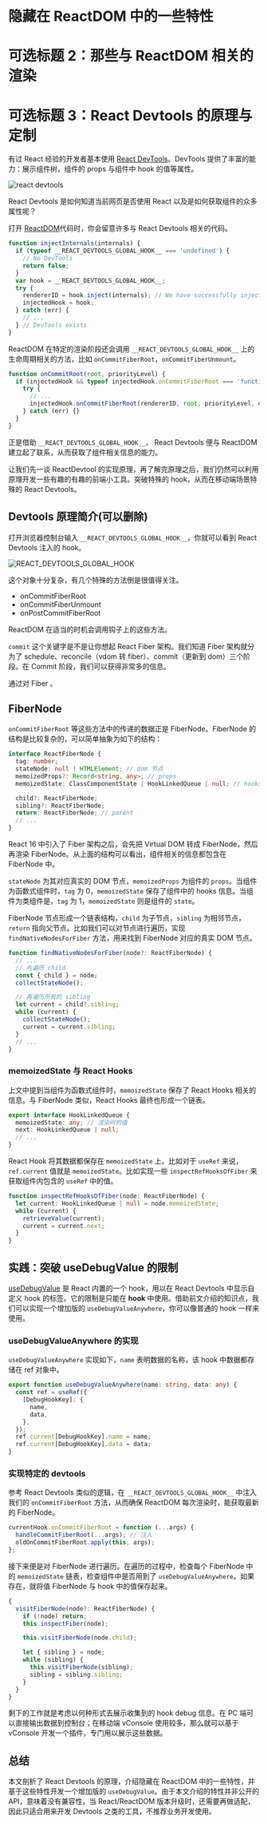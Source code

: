 # 隐藏在 ReactDOM 中的一些特性

# 可选标题 2：那些与 ReactDOM 相关的渲染

# 可选标题 3：React Devtools 的原理与定制

有过 React 经验的开发者基本使用 [React DevTools](https://chrome.google.com/webstore/detail/react-developer-tools/fmkadmapgofadopljbjfkapdkoienihi)。DevTools 提供了丰富的能力：展示组件树，组件的 props 与组件中 hook 的值等属性。

![react devtools](./public/devtool.png)

React Devtools 是如何知道当前网页是否使用 React 以及是如何获取组件的众多属性呢？

打开 [ReactDOM](https://cdn.jsdelivr.net/npm/react-dom@17.0.1/umd/react-dom.development.js)代码时，你会留意许多与 React Devtools 相关的代码。

```js
function injectInternals(internals) {
  if (typeof __REACT_DEVTOOLS_GLOBAL_HOOK__ === 'undefined') {
    // No DevTools
    return false;
  }
  var hook = __REACT_DEVTOOLS_GLOBAL_HOOK__;
  try {
    rendererID = hook.inject(internals); // We have successfully injected, so now it is safe to set up hooks.
    injectedHook = hook;
  } catch (err) {
    // ...
  } // DevTools exists
}
```

ReactDOM 在特定的渲染阶段还会调用 `__REACT_DEVTOOLS_GLOBAL_HOOK__` 上的生命周期相关的方法，比如 `onCommitFiberRoot`，`onCommitFiberUnmount`。

```js
function onCommitRoot(root, priorityLevel) {
  if (injectedHook && typeof injectedHook.onCommitFiberRoot === 'function') {
    try {
      // ...
      injectedHook.onCommitFiberRoot(rendererID, root, priorityLevel, didError);
    } catch (err) {}
  }
}
```

正是借助 `__REACT_DEVTOOLS_GLOBAL_HOOK__`， React Devtools 便与 ReactDOM 建立起了联系，从而获取了组件相关信息的能力。

让我们先一谈 ReactDevtool 的实现原理，再了解完原理之后，我们仍然可以利用原理开发一些有趣的有趣的前端小工具。突破特殊的 hook，从而在移动端场景特殊的 React Devtools。

## Devtools 原理简介(可以删除)

打开浏览器控制台输入 `__REACT_DEVTOOLS_GLOBAL_HOOK__`，你就可以看到 React Devtools 注入的 hook。

![__REACT_DEVTOOLS_GLOBAL_HOOK__](./public/hook.png)

这个对象十分复杂，有几个特殊的方法倒是很值得关注。

- onCommitFiberRoot
- onCommitFiberUnmount
- onPostCommitFiberRoot

ReactDOM 在适当的时机会调用钩子上的这些方法。

`commit` 这个关键字是不是让你想起 React Fiber 架构。我们知道 Fiber 架构就分为了 schedule、reconcile（vdom 转 fiber）、commit（更新到 dom）三个阶段。在 Commit 阶段，我们可以获得非常多的信息。

通过对 Fiber 。

## FiberNode

`onCommitFiberRoot` 等这些方法中的传递的数据正是 FiberNode。FiberNode 的结构是比较复杂的，可以简单抽象为如下的结构：

```ts
interface ReactFiberNode {
  tag: number;
  stateNode: null | HTMLElement; // dom 节点
  memoizedProps?: Record<string, any>; // props
  memoizedState: ClassComponentState | HookLinkedQueue | null; // hooks

  child?: ReactFiberNode;
  sibling?: ReactFiberNode;
  return: ReactFiberNode; // parent
  // ...
}
```

React 16 中引入了 Fiber 架构之后，会先把 Virtual DOM 转成 FiberNode，然后再渲染 FiberNode。从上面的结构可以看出，组件相关的信息都包含在 FiberNode 中。

`stateNode` 为其对应真实的 DOM 节点，`memoizedProps` 为组件的 `props`。当组件为函数式组件时，`tag` 为 0，`memoizedState` 保存了组件中的 hooks 信息。当组件为类组件是，`tag` 为 1，`memoizedState` 则是组件的 `state`。

FiberNode 节点形成一个链表结构，`child` 为子节点，`sibling` 为相邻节点，`return` 指向父节点。比如我们可以对节点进行遍历，实现 `findNativeNodesForFiber` 方法，用来找到 FiberNode 对应的真实 DOM 节点。

```ts
function findNativeNodesForFiber(node?: ReactFiberNode) {
  // ...
  // 先遍历 child
  const { child } = node;
  collectStateNode();

  // 再遍历所有的 sibling
  let current = child?.sibling;
  while (current) {
    collectStateNode();
    current = current.sibling;
  }
  // ...
}
```

### memoizedState 与 React Hooks

上文中提到当组件为函数式组件时，`memoizedState` 保存了 React Hooks 相关的信息。与 FiberNode 类似，React Hooks 最终也形成一个链表。

```ts
export interface HookLinkedQueue {
  memoizedState: any; // 渲染时的值
  next: HookLinkedQueue | null;
  // ...
}
```

React Hook 将其数据都保存在 `memoizedState` 上。比如对于 `useRef` 来说，`ref.current` 值就是 `memoizedState`。比如实现一些 `inspectRefHooksOfFiber` 来获取组件内包含的 `useRef` 中的值。

```ts
function inspectRefHooksOfFiber(node: ReactFiberNode) {
  let current: HookLinkedQueue | null = node.memoizedState;
  while (current) {
    retrieveValue(current);
    current = current.next;
  }
}
```

## 实践：突破 useDebugValue 的限制

[useDebugValue](https://zh-hans.reactjs.org/docs/hooks-reference.html#usedebugvalue) 是 React 内置的一个 hook，用以在 React Devtools 中显示自定义 hook 的标签。它的限制是只能在 **hook** 中使用。借助前文介绍的知识点，我们可以实现一个增加版的 `useDebugValueAnywhere`，你可以像普通的 hook 一样来使用。

### useDebugValueAnywhere 的实现

`useDebugValueAnywhere` 实现如下，`name` 表明数据的名称，该 hook 中数据都存储在 ref 对象中。

```ts
export function useDebugValueAnywhere(name: string, data: any) {
  const ref = useRef({
    [DebugHookKey]: {
      name,
      data,
    },
  });
  ref.current[DebugHookKey].name = name;
  ref.current[DebugHookKey].data = data;
}
```

### 实现特定的 devtools

参考 React Devtools 类似的逻辑，在 `__REACT_DEVTOOLS_GLOBAL_HOOK__` 中注入我们的 `onCommitFiberRoot` 方法，从而确保 ReactDOM 每次渲染时，能获取最新的 FiberNode。

```js
currentHook.onCommitFiberRoot = function (...args) {
  handleCommitFiberRoot(...args); // 注入
  oldOnCommitFiberRoot.apply(this, args);
};
```

接下来便是对 FiberNode 进行遍历。在遍历的过程中，检查每个 FiberNode 中的 `memoizedState` 链表，检查组件中是否用到了 `useDebugValueAnywhere`。如果存在，就将值 FiberNode 与 hook 中的值保存起来。

```ts
{
  visitFiberNode(node?: ReactFiberNode) {
    if (!node) return;
    this.inspectFiber(node);

    this.visitFiberNode(node.child);

    let { sibling } = node;
    while (sibling) {
      this.visitFiberNode(sibling);
      sibling = sibling.sibling;
    }
  }
}
```

剩下的工作就是考虑以何种形式去展示收集到的 hook debug 信息。在 PC 端可以直接输出数据到控制台；在移动端 vConsole 使用较多，那么就可以基于 vConsole 开发一个插件，专门用以展示这些数据。

## 总结

本文剖析了 React Devtools 的原理，介绍隐藏在 ReactDOM 中的一些特性，并基于这些特性开发一个增加版的 `useDebugValue`。由于本文介绍的特性并非公开的 API，意味着没有兼容性，当 React/ReactDOM 版本升级时，还需要再做适配，因此只适合用来开发 Devtools 之类的工具，不推荐业务开发使用。
